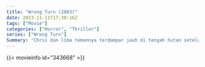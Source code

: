 ```yaml
---
title: "Wrong Turn (2003)"
date: 2023-11-11T17:30:16Z
tags: ["Movie"]
categories: ["Horror", "Thriller"]
series: ["Wrong Turn"]
Summary: "Chris dan lima temannya terdampar jauh di tengah hutan setelah mobil mereka bertabrakan. Saat mereka menjelajah lebih jauh ke dalam hutan, mereka menghadapi nasib yang tidak menentu dan mengerikan."
---
```


<mux-player stream-type="on-demand"
src="https://kp3d-my.sharepoint.com/personal/ryoo_kp3d_onmicrosoft_com/_layouts/15/download.aspx?share=EYMRLYK1wElHrHllf_O7dLQBeMwJR9KrSRMZHGh9msqrHw" prefer-playback="mse" controls>

</mux-player>


{{< movieinfo id="343668" >}}

<script src="https://cdn.jsdelivr.net/npm/@mux/mux-player"></script>

 <script type="application/ld+json ">
{
"@context": "https://schema.org/",
"@type": "VideoObject",
"name": "Wrong Turn",
"contentUrl": "https://stream.mux.com/CVOiyDgs293Kmb1FvpRyEKwQJT7OyseyK5pHxI1LfX00.m3u8",
"thumbnailUrl": "https://www.themoviedb.org/t/p/original/jdrQQF4IJSGzy5hEDUls02sAAH6.jpg?width=314&fit_mode=preserve&time=25",
"uploadDate": "2023-11-11T17:30:16Z",
}

</script>